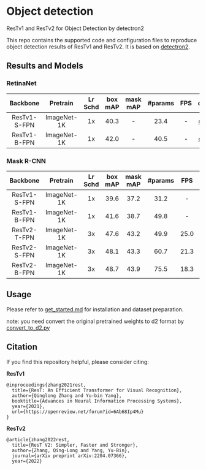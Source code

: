 # Object detection
ResTv1 and ResTv2 for Object Detection by detectron2

This repo contains the supported code and configuration files to reproduce object detection results of ResTv1 and ResTv2. It is based on [detectron2](https://github.com/facebookresearch/detectron2).


## Results and Models

### RetinaNet

|   Backbone   | Pretrain | Lr Schd | box mAP | mask mAP | #params | FPS |                           config                    |                          model                           |
|:------------:| :---: |:-------:|:-------:|:--------:|:-------:| :---: |:-----------------------------------------------------------:|:--------------------------------------------------------:|
| ResTv1-S-FPN | ImageNet-1K |   1x    |  40.3   |    -     |  23.4   | - | [config](configs/ResTv1/retinanet_rest_small_FPN_1x.yaml) | [baidu](https://pan.baidu.com/s/13YXVRQeNcF_3Txns8eJzZw) |
| ResTv1-B-FPN | ImageNet-1K |   1x    |  42.0   |    -     |  40.5   | - | [config](configs/ResTv1/retinanet_rest_base_FPN_1x.yaml)  | [baidu](https://pan.baidu.com/s/1hMRM5YEIGsfWfvqbuC7JWA) |

### Mask R-CNN

|   Backbone   | Pretrain | Lr Schd | box mAP | mask mAP | #params | FPS  |                           config                    |                          model                           |
|:------------:| :---: |:-------:|:-------:|:--------:|:-------:|:----:|:-----------------------------------------------------------:|:--------------------------------------------------------:|
| ResTv1-S-FPN | ImageNet-1K |   1x    |  39.6   |   37.2   |  31.2   |  -   | [config](configs/ResTv1/mask_rcnn_rest_small_FPN_1x.yaml) | [baidu](https://pan.baidu.com/s/1UfDsRGwgZcydXtj56ZFoDg) |
| ResTv1-B-FPN | ImageNet-1K |   1x    |  41.6   |   38.7   |  49.8   |  -   | [config](configs/ResTv1/mask_rcnn_rest_base_FPN_1x.yaml)  | [baidu](https://pan.baidu.com/s/1oSdMGTSBK_JDcLEq3XjY8w) |
| ResTv2-T-FPN | ImageNet-1K |   3x    |  47.6   |   43.2   |  49.9   | 25.0 | [config](configs/ResTv2/mask_rcnn_restv2_tiny_FPN_3x.yaml)  | [baidu](https://pan.baidu.com/s/16fDcEupHBZ1zHyzFFZvM3g) |
| ResTv2-S-FPN | ImageNet-1K |   3x    |  48.1   |   43.3   |  60.7   | 21.3 | [config](configs/ResTv2/mask_rcnn_restv2_small_FPN_3x.yaml) | [baidu](https://pan.baidu.com/s/1UfDsRGwgZcydXtj56ZFoDg) |
| ResTv2-B-FPN | ImageNet-1K |   3x    |  48.7   |   43.9   |  75.5   | 18.3 | [config](configs/ResTv2/mask_rcnn_restv2_base_FPN_3x.yaml)  | [baidu](https://pan.baidu.com/s/1zHQM0KqgtqQzg0-mdtx-Jg) |


## Usage
Please refer to [get_started.md](https://detectron2.readthedocs.io/en/latest/tutorials/getting_started.html) for installation and dataset preparation.

note: you need convert the original pretrained weights to d2 format by [convert_to_d2.py](convert_to_d2.py)

## Citation
If you find this repository helpful, please consider citing:

**ResTv1**
```
@inproceedings{zhang2021rest,
  title={ResT: An Efficient Transformer for Visual Recognition},
  author={Qinglong Zhang and Yu-bin Yang},
  booktitle={Advances in Neural Information Processing Systems},
  year={2021},
  url={https://openreview.net/forum?id=6Ab68Ip4Mu}
}
```

**ResTv2**
```
@article{zhang2022rest,
  title={ResT V2: Simpler, Faster and Stronger},
  author={Zhang, Qing-Long and Yang, Yu-Bin},
  journal={arXiv preprint arXiv:2204.07366},
  year={2022}
```